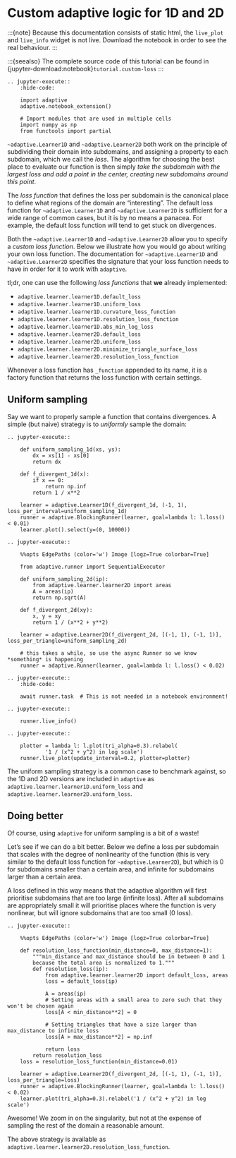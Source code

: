# Custom adaptive logic for 1D and 2D

:::{note}
Because this documentation consists of static html, the `live_plot`
and `live_info` widget is not live. Download the notebook
in order to see the real behaviour.
:::

:::{seealso}
The complete source code of this tutorial can be found in
{jupyter-download:notebook}`tutorial.custom-loss`
:::

```{eval-rst}
.. jupyter-execute::
    :hide-code:

    import adaptive
    adaptive.notebook_extension()

    # Import modules that are used in multiple cells
    import numpy as np
    from functools import partial

```

`~adaptive.Learner1D` and `~adaptive.Learner2D` both work on the principle of
subdividing their domain into subdomains, and assigning a property to
each subdomain, which we call the *loss*. The algorithm for choosing the
best place to evaluate our function is then simply *take the subdomain
with the largest loss and add a point in the center, creating new
subdomains around this point*.

The *loss function* that defines the loss per subdomain is the canonical
place to define what regions of the domain are “interesting”. The
default loss function for `~adaptive.Learner1D` and `~adaptive.Learner2D` is sufficient
for a wide range of common cases, but it is by no means a panacea. For
example, the default loss function will tend to get stuck on
divergences.

Both the `~adaptive.Learner1D` and `~adaptive.Learner2D` allow you to specify a *custom
loss function*. Below we illustrate how you would go about writing your
own loss function. The documentation for `~adaptive.Learner1D` and `~adaptive.Learner2D`
specifies the signature that your loss function needs to have in order
for it to work with `adaptive`.

tl;dr, one can use the following *loss functions* that
**we** already implemented:

- `adaptive.learner.learner1D.default_loss`
- `adaptive.learner.learner1D.uniform_loss`
- `adaptive.learner.learner1D.curvature_loss_function`
- `adaptive.learner.learner1D.resolution_loss_function`
- `adaptive.learner.learner1D.abs_min_log_loss`
- `adaptive.learner.learner2D.default_loss`
- `adaptive.learner.learner2D.uniform_loss`
- `adaptive.learner.learner2D.minimize_triangle_surface_loss`
- `adaptive.learner.learner2D.resolution_loss_function`

Whenever a loss function has `_function` appended to its name, it is a factory function
that returns the loss function with certain settings.

## Uniform sampling

Say we want to properly sample a function that contains divergences. A
simple (but naive) strategy is to *uniformly* sample the domain:

```{eval-rst}
.. jupyter-execute::

    def uniform_sampling_1d(xs, ys):
        dx = xs[1] - xs[0]
        return dx

    def f_divergent_1d(x):
        if x == 0:
            return np.inf
        return 1 / x**2

    learner = adaptive.Learner1D(f_divergent_1d, (-1, 1), loss_per_interval=uniform_sampling_1d)
    runner = adaptive.BlockingRunner(learner, goal=lambda l: l.loss() < 0.01)
    learner.plot().select(y=(0, 10000))
```

```{eval-rst}
.. jupyter-execute::

    %%opts EdgePaths (color='w') Image [logz=True colorbar=True]

    from adaptive.runner import SequentialExecutor

    def uniform_sampling_2d(ip):
        from adaptive.learner.learner2D import areas
        A = areas(ip)
        return np.sqrt(A)

    def f_divergent_2d(xy):
        x, y = xy
        return 1 / (x**2 + y**2)

    learner = adaptive.Learner2D(f_divergent_2d, [(-1, 1), (-1, 1)], loss_per_triangle=uniform_sampling_2d)

    # this takes a while, so use the async Runner so we know *something* is happening
    runner = adaptive.Runner(learner, goal=lambda l: l.loss() < 0.02)
```

```{eval-rst}
.. jupyter-execute::
    :hide-code:

    await runner.task  # This is not needed in a notebook environment!
```

```{eval-rst}
.. jupyter-execute::

    runner.live_info()
```

```{eval-rst}
.. jupyter-execute::

    plotter = lambda l: l.plot(tri_alpha=0.3).relabel(
            '1 / (x^2 + y^2) in log scale')
    runner.live_plot(update_interval=0.2, plotter=plotter)
```

The uniform sampling strategy is a common case to benchmark against, so
the 1D and 2D versions are included in `adaptive` as
`adaptive.learner.learner1D.uniform_loss` and
`adaptive.learner.learner2D.uniform_loss`.

## Doing better

Of course, using `adaptive` for uniform sampling is a bit of a waste!

Let’s see if we can do a bit better. Below we define a loss per
subdomain that scales with the degree of nonlinearity of the function
(this is very similar to the default loss function for `~adaptive.Learner2D`),
but which is 0 for subdomains smaller than a certain area, and infinite
for subdomains larger than a certain area.

A loss defined in this way means that the adaptive algorithm will first
prioritise subdomains that are too large (infinite loss). After all
subdomains are appropriately small it will prioritise places where the
function is very nonlinear, but will ignore subdomains that are too
small (0 loss).

```{eval-rst}
.. jupyter-execute::

    %%opts EdgePaths (color='w') Image [logz=True colorbar=True]

    def resolution_loss_function(min_distance=0, max_distance=1):
        """min_distance and max_distance should be in between 0 and 1
        because the total area is normalized to 1."""
        def resolution_loss(ip):
            from adaptive.learner.learner2D import default_loss, areas
            loss = default_loss(ip)

            A = areas(ip)
            # Setting areas with a small area to zero such that they won't be chosen again
            loss[A < min_distance**2] = 0

            # Setting triangles that have a size larger than max_distance to infinite loss
            loss[A > max_distance**2] = np.inf

            return loss
        return resolution_loss
    loss = resolution_loss_function(min_distance=0.01)

    learner = adaptive.Learner2D(f_divergent_2d, [(-1, 1), (-1, 1)], loss_per_triangle=loss)
    runner = adaptive.BlockingRunner(learner, goal=lambda l: l.loss() < 0.02)
    learner.plot(tri_alpha=0.3).relabel('1 / (x^2 + y^2) in log scale')
```

Awesome! We zoom in on the singularity, but not at the expense of
sampling the rest of the domain a reasonable amount.

The above strategy is available as
`adaptive.learner.learner2D.resolution_loss_function`.
